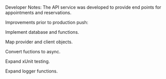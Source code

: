 Developer Notes:
The API service was developed to provide end points for appointments and reservations.

Improvements prior to production push:

Implement database and functions.

Map provider and client objects.

Convert fuctions to async.

Expand xUnit testing.

Expand logger functions.
